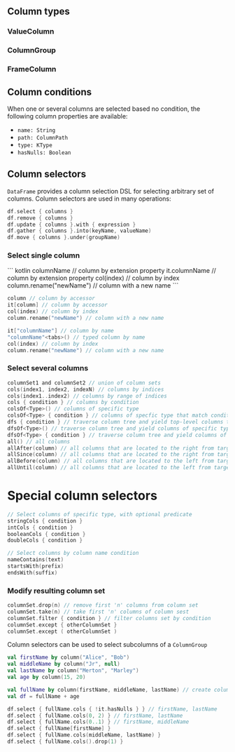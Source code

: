 [//]: # (title: Columns)

## Column types

### ValueColumn

### ColumnGroup

### FrameColumn

## Column conditions
When one or several columns are selected based no condition, the following column properties are available:
* `name: String`
* `path: ColumnPath`
* `type: KType`
* `hasNulls: Boolean`

## Column selectors
`DataFrame` provides a column selection DSL for selecting arbitrary set of columns.
Column selectors are used in many operations:
```kotlin
df.select { columns }
df.remove { columns }
df.update { columns }.with { expression }
df.gather { columns }.into(keyName, valueName)
df.move { columns }.under(groupName)
```

### Select single column
<tabs>
<tab title="Generated properties">
``` kotlin 
columnName // column by extension property
it.columnName // column by extension property
col(index) // column by index
column.rename("newName") // column with a new name
```
</tab>
<tab title="Column definitions">

``` kotlin 
column // column by accessor
it[column] // column by accessor
col(index) // column by index
column.rename("newName") // column with a new name
```

</tab>
<tab title="String syntax">

``` kotlin 
it["columnName"] // column by name
"columnName"<tabs>() // typed column by name
col(index) // column by index
column.rename("newName") // column with a new name
```

</tab>
</tabs>

### Select several columns

```kotlin
columnSet1 and columnSet2 // union of column sets
cols(index1, index2, indexN) // columns by indices
cols(index1..index2) // columns by range of indices
cols { condition } // columns by condition
colsOf<Type>() // columns of specific type
colsOf<Type> { condition } // columns of specfic type that match condition
dfs { condition } // traverse column tree and yield top-level columns that match condition
dfsOf<Type>() // traverse column tree and yield columns of specific type
dfsOf<Type> { condition } // traverse column tree and yield columns of specific type that match condition
all() // all columns
allAfter(column) // all columns that are located to the right from target column, excluding target column
allSince(column) // all columns that are located to the right from target column, including target column
allBefore(column) // all columns that are located to the left from target column, excluding target column
allUntil(column) // all columns that are located to the left from target column, including target column
```

# Special column selectors
```kotlin
// Select columns of specific type, with optional predicate
stringCols { condition }
intCols { condition }
booleanCols { condition }
doubleCols { condition }

// Select columns by column name condition
nameContains(text)
startsWith(prefix)
endsWith(suffix)
```
### Modify resulting column set
```kotlin
columnSet.drop(n) // remove first 'n' columns from column set
columnSet.take(n) // take first 'n' columns of column sest
columnSet.filter { condition } // filter columns set by condition
columnSet.except { otherColumnSet }
columnSet.except ( otherColumnSet )
```
Column selectors can be used to select subcolumns of a `ColumnGroup`
```kotlin
val firstName by column("Alice", "Bob")
val middleName by column("Jr", null)
val lastName by column("Merton", "Marley")
val age by column(15, 20)

val fullName by column(firstName, middleName, lastName) // create column group of three columns
val df = fullName + age

df.select { fullName.cols { !it.hasNulls } } // firstName, lastName
df.select { fullName.cols(0, 2) } // firstName, lastName
df.select { fullName.cols(0..1) } // firstName, middleName
df.select { fullName[firstName] }
df.select { fullName.cols(middleName, lastName) }
df.select { fullName.cols().drop(1) }
```
